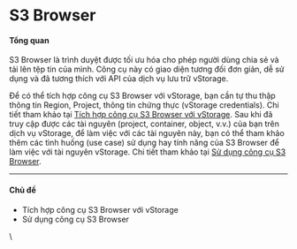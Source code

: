 # S3 Browser

#### Tổng quan <a href="#s3browser-tongquan" id="s3browser-tongquan"></a>

S3 Browser là trình duyệt được tối ưu hóa cho phép người dùng chia sẻ và tải lên tệp tin của mình. Công cụ này có giao diện tương đối đơn giản, dễ sử dụng và đã tương thích với API của dịch vụ lưu trữ vStorage.&#x20;

Để có thể tích hợp công cụ S3 Browser với vStorage, bạn cần tự thu thập thông tin Region, Project, thông tin chứng thực (vStorage credentials). Chi tiết tham khảo tại [Tích hợp công cụ S3 Browser với vStorage](tich-hop-cong-cu-s3-browser-voi-vstorage.md). Sau khi đã truy cập được các tài nguyên (project, container, object, v.v.) của bạn trên dịch vụ vStorage, để làm việc với các tài nguyên này, bạn có thể tham khảo thêm các tình huống (use case) sử dụng hay tính năng của S3 Browser để làm việc với tài nguyên vStorage. Chi tiết tham khảo tại [Sử dụng công cụ S3 Browser](su-dung-cong-cu-s3-browser.md).

***

#### Chủ đề <a href="#s3browser-chude" id="s3browser-chude"></a>

* Tích hợp công cụ S3 Browser với vStorage
* Sử dụng công cụ S3 Browser

\
